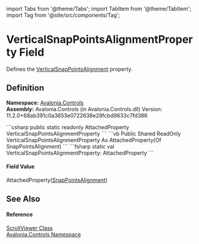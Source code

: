 import Tabs from '@theme/Tabs'; 
import TabItem from '@theme/TabItem'; 
import Tag from '@site/src/components/Tag'; 

# VerticalSnapPointsAlignmentProperty Field


Defines the <a href="P_Avalonia_Controls_ScrollViewer_VerticalSnapPointsAlignment">VerticalSnapPointsAlignment</a> property.



## Definition
**Namespace:** <a href="N_Avalonia_Controls">Avalonia.Controls</a>  
**Assembly:** Avalonia.Controls (in Avalonia.Controls.dll) Version: 11.2.0+68ab391c0a3653e0722638e29fcbd9633c7fd386

<Tabs groupId="api-code-preview">
<TabItem value="csharp" label="C#">
```csharp
public static readonly AttachedProperty<SnapPointsAlignment> VerticalSnapPointsAlignmentProperty
```
</TabItem>
<TabItem value="vb" label="VB">
```vb
Public Shared ReadOnly VerticalSnapPointsAlignmentProperty As AttachedProperty(Of SnapPointsAlignment)
```
</TabItem>
<TabItem value="fsharp" label="F#">
```fsharp
static val VerticalSnapPointsAlignmentProperty: AttachedProperty<SnapPointsAlignment>
```
</TabItem>
</Tabs>



#### Field Value
AttachedProperty(<a href="T_Avalonia_Controls_Primitives_SnapPointsAlignment">SnapPointsAlignment</a>)

## See Also


#### Reference
<a href="T_Avalonia_Controls_ScrollViewer">ScrollViewer Class</a>  
<a href="N_Avalonia_Controls">Avalonia.Controls Namespace</a>  
